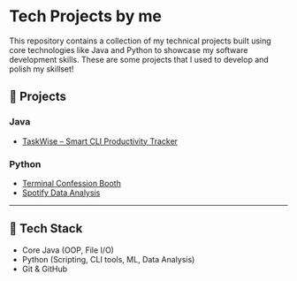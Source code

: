 # Tech Projects by me

This repository contains a collection of my technical projects built using core technologies like Java and Python to showcase my software development skills. These are some projects that I used to develop and polish my skillset!

## 📁 Projects

### Java
- [TaskWise – Smart CLI Productivity Tracker](java/TaskWise)

### Python
- [Terminal Confession Booth](https://github.com/samruddhi-2308/tech-projects/blob/main/python/confession-booth)
- [Spotify Data Analysis](https://github.com/samruddhi-2308/tech-projects/blob/main/python/spotify-analysis)

---

## 🔧 Tech Stack
- Core Java (OOP, File I/O)
- Python (Scripting, CLI tools, ML, Data Analysis)
- Git & GitHub

